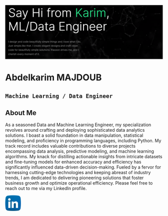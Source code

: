 <!--👋-Banner-->
<center><img alt="Header" src="https://github.com/KarimMAJDOUB/karimmajdoub/blob/main/cover.png"/></center>

# Abdelkarim MAJDOUB
**`Machine Learning / Data Engineer`**
---
## About Me
As a seasoned Data and Machine Learning Engineer, my specialization revolves around crafting and deploying sophisticated data analytics solutions. I boast a solid foundation in data manipulation, statistical modeling, and proficiency in programming languages, including Python. My track record includes valuable contributions to diverse projects encompassing data analysis, predictive modeling, and machine learning algorithms. My knack for distilling actionable insights from intricate datasets and fine-tuning models for enhanced accuracy and efficiency has significantly influenced data-driven decision-making. Fueled by a fervor for harnessing cutting-edge technologies and keeping abreast of industry trends, I am dedicated to delivering pioneering solutions that foster business growth and optimize operational efficiency.
Please feel free to reach out to me via my LinkedIn profile.
<p>
<a href="https://www.linkedin.com/in/abdelkarim-majdoub-ab3864110/">
<img alt="LinkedIn" src="https://github.com/KarimMAJDOUB/karimmajdoub/blob/main/linkedin.png" width="50" height="50">
</a> 
<br>
</p>


